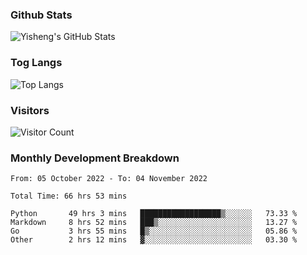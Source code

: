 ### Github Stats
![Yisheng's GitHub Stats](https://github-readme-stats-9qabuvhk1-gongyisheng.vercel.app/api?username=gongyisheng&count_private=true&show_icons=true)
### Tog Langs
![Top Langs](https://github-readme-stats-9qabuvhk1-gongyisheng.vercel.app/api/top-langs/?username=gongyisheng&layout=compact)
### Visitors
![Visitor Count](https://profile-counter.glitch.me/gongyisheng/count.svg)
### Monthly Development Breakdown
<!--START_SECTION:waka-->

```text
From: 05 October 2022 - To: 04 November 2022

Total Time: 66 hrs 53 mins

Python       49 hrs 3 mins   ██████████████████▒░░░░░░   73.33 %
Markdown     8 hrs 52 mins   ███▒░░░░░░░░░░░░░░░░░░░░░   13.27 %
Go           3 hrs 55 mins   █▒░░░░░░░░░░░░░░░░░░░░░░░   05.86 %
Other        2 hrs 12 mins   ▓░░░░░░░░░░░░░░░░░░░░░░░░   03.30 %
```

<!--END_SECTION:waka-->
